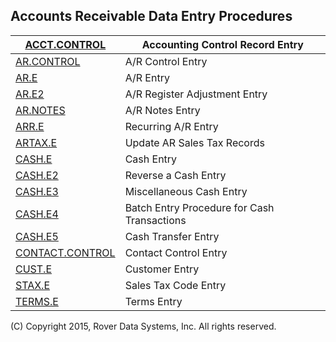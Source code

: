## Accounts Receivable Data Entry Procedures
<PageHeader />

| [ACCT.CONTROL](../ACCT-CONTROL/README.md)       | Accounting Control Record Entry             |
| ----------------------------------------------- | ------------------------------------------- |
| [AR.CONTROL](../AR-CONTROL/README.md)           | A/R Control Entry                           |
| [AR.E](../AR-E/README.md)                       | A/R Entry                                   |
| [AR.E2](../AR-E2/README.md)                     | A/R Register Adjustment Entry               |
| [AR.NOTES](../AR-NOTES/README.md)               | A/R Notes Entry                             |
| [ARR.E](../ARR-E/README.md)                     | Recurring A/R Entry                         |
| [ARTAX.E](../ARTAX-E/README.md)                 | Update AR Sales Tax Records                 |
| [CASH.E](../CASH-E/README.md)                   | Cash Entry                                  |
| [CASH.E2](../CASH-E2/README.md)                 | Reverse a Cash Entry                        |
| [CASH.E3](../CASH-E3/README.md)                 | Miscellaneous Cash Entry                    |
| [CASH.E4](../CASH-E4/README.md)                 | Batch Entry Procedure for Cash Transactions |
| [CASH.E5](../CASH-E5/README.md)                 | Cash Transfer Entry                         |
| [CONTACT.CONTROL](../CONTACT-CONTROL/README.md) | Contact Control Entry                       |
| [CUST.E](../CUST-E/README.md)                   | Customer Entry                              |
| [STAX.E](../STAX-E/README.md)                   | Sales Tax Code Entry                        |
| [TERMS.E](../TERMS-E/README.md)                 | Terms Entry                                 |

(C) Copyright 2015, Rover Data Systems, Inc.
All rights reserved.
<badge text= "Version 8.10.57 " vertical="middle" />

<PageFooter />
